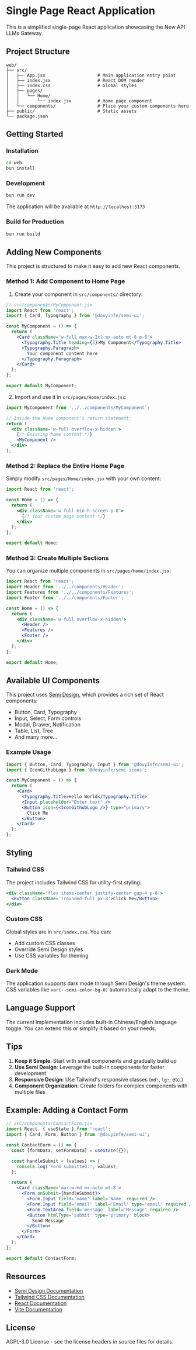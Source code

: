 # Single Page React Application

This is a simplified single-page React application showcasing the New API LLMs Gateway.

## Project Structure

```
web/
├── src/
│   ├── App.jsx                    # Main application entry point
│   ├── index.jsx                  # React DOM render
│   ├── index.css                  # Global styles
│   ├── pages/
│   │   └── Home/
│   │       └── index.jsx          # Home page component
│   └── components/                # Place your custom components here
├── public/                        # Static assets
└── package.json
```

## Getting Started

### Installation

```bash
cd web
bun install
```

### Development

```bash
bun run dev
```

The application will be available at `http://localhost:5173`

### Build for Production

```bash
bun run build
```

## Adding New Components

This project is structured to make it easy to add new React components.

### Method 1: Add Component to Home Page

1. Create your component in `src/components/` directory:

```jsx
// src/components/MyComponent.jsx
import React from 'react';
import { Card, Typography } from '@douyinfe/semi-ui';

const MyComponent = () => {
  return (
    <Card className='w-full max-w-2xl mx-auto mt-8 p-6'>
      <Typography.Title heading={3}>My Component</Typography.Title>
      <Typography.Paragraph>
        Your component content here
      </Typography.Paragraph>
    </Card>
  );
};

export default MyComponent;
```

2. Import and use it in `src/pages/Home/index.jsx`:

```jsx
import MyComponent from '../../components/MyComponent';

// Inside the Home component's return statement:
return (
  <div className='w-full overflow-x-hidden'>
    {/* Existing home content */}
    <MyComponent />
  </div>
);
```

### Method 2: Replace the Entire Home Page

Simply modify `src/pages/Home/index.jsx` with your own content:

```jsx
import React from 'react';

const Home = () => {
  return (
    <div className='w-full min-h-screen p-8'>
      {/* Your custom page content */}
    </div>
  );
};

export default Home;
```

### Method 3: Create Multiple Sections

You can organize multiple components in `src/pages/Home/index.jsx`:

```jsx
import React from 'react';
import Header from '../../components/Header';
import Features from '../../components/Features';
import Footer from '../../components/Footer';

const Home = () => {
  return (
    <div className='w-full overflow-x-hidden'>
      <Header />
      <Features />
      <Footer />
    </div>
  );
};

export default Home;
```

## Available UI Components

This project uses [Semi Design](https://semi.design/), which provides a rich set of React components:

- Button, Card, Typography
- Input, Select, Form controls
- Modal, Drawer, Notification
- Table, List, Tree
- And many more...

### Example Usage

```jsx
import { Button, Card, Typography, Input } from '@douyinfe/semi-ui';
import { IconGithubLogo } from '@douyinfe/semi-icons';

const MyComponent = () => {
  return (
    <Card>
      <Typography.Title>Hello World</Typography.Title>
      <Input placeholder="Enter text" />
      <Button icon={<IconGithubLogo />} type="primary">
        Click Me
      </Button>
    </Card>
  );
};
```

## Styling

### Tailwind CSS

The project includes Tailwind CSS for utility-first styling:

```jsx
<div className='flex items-center justify-center gap-4 p-8'>
  <Button className='!rounded-full px-8'>Click Me</Button>
</div>
```

### Custom CSS

Global styles are in `src/index.css`. You can:
- Add custom CSS classes
- Override Semi Design styles
- Use CSS variables for theming

### Dark Mode

The application supports dark mode through Semi Design's theme system. CSS variables like `var(--semi-color-bg-0)` automatically adapt to the theme.

## Language Support

The current implementation includes built-in Chinese/English language toggle. You can extend this or simplify it based on your needs.

## Tips

1. **Keep it Simple**: Start with small components and gradually build up
2. **Use Semi Design**: Leverage the built-in components for faster development
3. **Responsive Design**: Use Tailwind's responsive classes (`md:`, `lg:`, etc.)
4. **Component Organization**: Create folders for complex components with multiple files

## Example: Adding a Contact Form

```jsx
// src/components/ContactForm.jsx
import React, { useState } from 'react';
import { Card, Form, Button } from '@douyinfe/semi-ui';

const ContactForm = () => {
  const [formData, setFormData] = useState({});

  const handleSubmit = (values) => {
    console.log('Form submitted:', values);
  };

  return (
    <Card className='max-w-md mx-auto mt-8'>
      <Form onSubmit={handleSubmit}>
        <Form.Input field='name' label='Name' required />
        <Form.Input field='email' label='Email' type='email' required />
        <Form.TextArea field='message' label='Message' required />
        <Button htmlType='submit' type='primary' block>
          Send Message
        </Button>
      </Form>
    </Card>
  );
};

export default ContactForm;
```

## Resources

- [Semi Design Documentation](https://semi.design/)
- [Tailwind CSS Documentation](https://tailwindcss.com/)
- [React Documentation](https://react.dev/)
- [Vite Documentation](https://vitejs.dev/)

## License

AGPL-3.0 License - see the license headers in source files for details.
